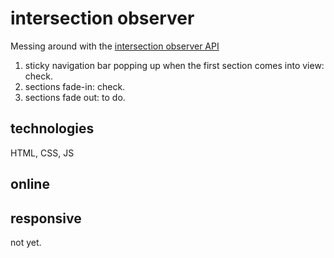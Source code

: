 # intersection observer

Messing around with the [intersection observer API](https://developer.mozilla.org/en-US/docs/Web/API/Intersection_Observer_API)

1. sticky navigation bar popping up when the first section comes into view: check.
2. sections fade-in: check.
3. sections fade out: to do.

## technologies

HTML, CSS, JS

## online

## responsive

not yet.
